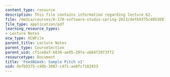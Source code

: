 ```yaml
---
content_type: resource
description: This file contains information regarding lecture 62.
file: /media/courses/6-170-software-studio-spring-2013/defb9375c40b3087c471aa0fc7182453_MIT6_170S13_62-takeout1.pdf
file_type: application/pdf
learning_resource_types:
- Lecture Notes
ocw_type: OCWFile
parent_title: Lecture Notes
parent_type: CourseSection
parent_uid: cf1ce8a7-b030-ae95-29fe-ab84f20f3ff2
resourcetype: Document
title: 'FeedAGeek: Sample Pitch v1'
uid: defb9375-c40b-3087-c471-aa0fc7182453
---
```


